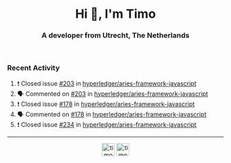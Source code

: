 <h1 align="center">Hi 👋, I'm Timo</h1>
<h3 align="center">A developer from Utrecht, The Netherlands</h3>
<br/>
<!-- https://github.com/rahuldkjain/github-profile-readme-generator --!>

<!--  <p align="left"><img src="https://github-readme-stats.vercel.app/api?username=timoglastra&show_icons=true&count_private=true&" alt="timoglastra" /></p> --!>

<!--
Github language stats
<p align="left"><img src="https://github-readme-stats.vercel.app/api/top-langs/?username=timoglastra&layout=compact" alt="timoglastra" /><p>
-->

<!-- Codestats language stats -->
<!-- <p align="left"><img src="https://codestats-readme.vercel.app/api/top-langs/?username=timoglastra&layout=compact&language_count=12" alt="timoglastra" /><p>    --!>
  
<h3>Recent Activity</h3>

<!--START_SECTION:activity-->
1. ❗️ Closed issue [#203](https://github.com/hyperledger/aries-framework-javascript/issues/203) in [hyperledger/aries-framework-javascript](https://github.com/hyperledger/aries-framework-javascript)
2. 🗣 Commented on [#203](https://github.com/hyperledger/aries-framework-javascript/issues/203) in [hyperledger/aries-framework-javascript](https://github.com/hyperledger/aries-framework-javascript)
3. ❗️ Closed issue [#178](https://github.com/hyperledger/aries-framework-javascript/issues/178) in [hyperledger/aries-framework-javascript](https://github.com/hyperledger/aries-framework-javascript)
4. 🗣 Commented on [#178](https://github.com/hyperledger/aries-framework-javascript/issues/178) in [hyperledger/aries-framework-javascript](https://github.com/hyperledger/aries-framework-javascript)
5. ❗️ Closed issue [#234](https://github.com/hyperledger/aries-framework-javascript/issues/234) in [hyperledger/aries-framework-javascript](https://github.com/hyperledger/aries-framework-javascript)
<!--END_SECTION:activity-->

---

<p align="center">
<a href="https://twitter.com/timoglastra" target="blank"><img align="center" src="https://cdn.jsdelivr.net/npm/simple-icons@3.0.1/icons/twitter.svg" alt="timoglastra" height="30" width="30" /></a>
<a href="https://linkedin.com/in/timoglastra" target="blank"><img align="center" src="https://cdn.jsdelivr.net/npm/simple-icons@3.0.1/icons/linkedin.svg" alt="timoglastra" height="30" width="30" /></a>
</p>



